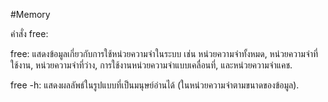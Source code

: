 #Memory

คำสั่ง free:

free: แสดงข้อมูลเกี่ยวกับการใช้หน่วยความจำในระบบ เช่น หน่วยความจำทั้งหมด, หน่วยความจำที่ใช้งาน, หน่วยความจำที่ว่าง, การใช้งานหน่วยความจำแบบเคลื่อนที่, และหน่วยความจำแคช.

free -h: แสดงผลลัพธ์ในรูปแบบที่เป็นมนุษย์อ่านได้ (ในหน่วยความจำตามขนาดของข้อมูล).